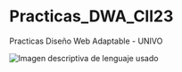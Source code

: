 # Practicas_DWA_Cll23

Practicas Diseño Web Adaptable - UNIVO

![Imagen descriptiva de lenguaje usado](Practica1/imgreference.jpg)
